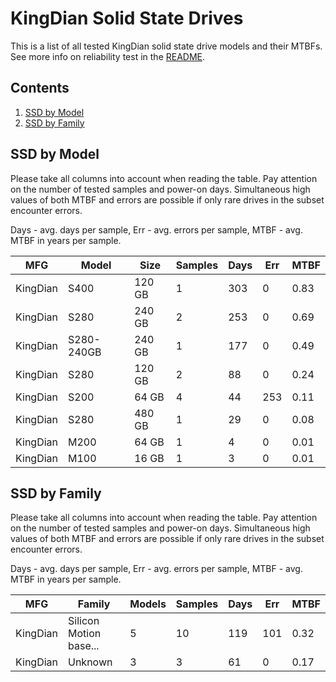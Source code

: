 KingDian Solid State Drives
===========================

This is a list of all tested KingDian solid state drive models and their MTBFs. See
more info on reliability test in the [README](https://github.com/bsdhw/SMART).

Contents
--------

1. [ SSD by Model  ](#ssd-by-model)
2. [ SSD by Family ](#ssd-by-family)

SSD by Model
------------

Please take all columns into account when reading the table. Pay attention on the
number of tested samples and power-on days. Simultaneous high values of both MTBF
and errors are possible if only rare drives in the subset encounter errors.

Days - avg. days per sample,
Err  - avg. errors per sample,
MTBF - avg. MTBF in years per sample.

| MFG       | Model              | Size   | Samples | Days  | Err   | MTBF |
|-----------|--------------------|--------|---------|-------|-------|------|
| KingDian  | S400               | 120 GB | 1       | 303   | 0     | 0.83   |
| KingDian  | S280               | 240 GB | 2       | 253   | 0     | 0.69   |
| KingDian  | S280-240GB         | 240 GB | 1       | 177   | 0     | 0.49   |
| KingDian  | S280               | 120 GB | 2       | 88    | 0     | 0.24   |
| KingDian  | S200               | 64 GB  | 4       | 44    | 253   | 0.11   |
| KingDian  | S280               | 480 GB | 1       | 29    | 0     | 0.08   |
| KingDian  | M200               | 64 GB  | 1       | 4     | 0     | 0.01   |
| KingDian  | M100               | 16 GB  | 1       | 3     | 0     | 0.01   |

SSD by Family
-------------

Please take all columns into account when reading the table. Pay attention on the
number of tested samples and power-on days. Simultaneous high values of both MTBF
and errors are possible if only rare drives in the subset encounter errors.

Days - avg. days per sample,
Err  - avg. errors per sample,
MTBF - avg. MTBF in years per sample.

| MFG       | Family                 | Models | Samples | Days  | Err   | MTBF |
|-----------|------------------------|--------|---------|-------|-------|------|
| KingDian  | Silicon Motion base... | 5      | 10      | 119   | 101   | 0.32   |
| KingDian  | Unknown                | 3      | 3       | 61    | 0     | 0.17   |
